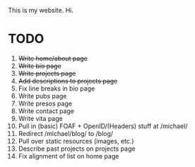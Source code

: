 This is my website.  Hi.

TODO
====

1. ~~Write home/about page~~
1. ~~Write bio page~~
1. ~~Write projects page~~
1. ~~Add descriptions to projects page~~
1. Fix line breaks in bio page
1. Write pubs page
1. Write presos page
1. Write contact page
1. Write vita page
1. Pull in (basic) FOAF + OpenID/(Headers) stuff at /michael/
1. Redirect /michael/blog/ to /blog/
1. Pull over static resources (images, etc.)
1. Describe past projects on projects page
1. Fix alignment of list on home page

